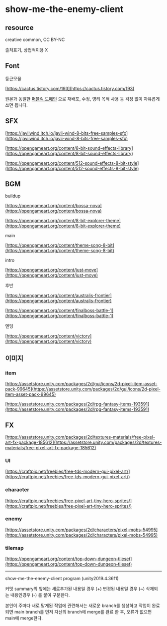 # show-me-the-enemy-client

## resource

creative common, CC BY-NC

출처표기, 상업적이용 X

## Font

둥근모꼴

[https://cactus.tistory.com/193](https://cactus.tistory.com/193)

원본과 동일한 [퍼블릭 도메인](https://ko.wikipedia.org/wiki/%ED%8D%BC%EB%B8%94%EB%A6%AD_%EB%8F%84%EB%A9%94%EC%9D%B8)
으로 재배포, 수정, 영리 목적 사용 등 걱정 없이 자유롭게 쓰면 됩니다.

## SFX

[https://javiiwind.itch.io/javii-wind-8-bits-free-samples-sfx](https://javiiwind.itch.io/javii-wind-8-bits-free-samples-sfx)

[https://opengameart.org/content/8-bit-sound-effects-library](https://opengameart.org/content/8-bit-sound-effects-library)

[https://opengameart.org/content/512-sound-effects-8-bit-style](https://opengameart.org/content/512-sound-effects-8-bit-style)

## BGM

buildup

[https://opengameart.org/content/bossa-nova](https://opengameart.org/content/bossa-nova)

[https://opengameart.org/content/8-bit-explorer-theme](https://opengameart.org/content/8-bit-explorer-theme)

main

[https://opengameart.org/content/theme-song-8-bit](https://opengameart.org/content/theme-song-8-bit)

intro

[https://opengameart.org/content/just-move](https://opengameart.org/content/just-move)

후반

[https://opengameart.org/content/australis-frontier](https://opengameart.org/content/australis-frontier)

[https://opengameart.org/content/finalboss-battle-1](https://opengameart.org/content/finalboss-battle-1)

엔딩

[https://opengameart.org/content/victory](https://opengameart.org/content/victory)

## 이미지

### item

[https://assetstore.unity.com/packages/2d/gui/icons/2d-pixel-item-asset-pack-99645](https://assetstore.unity.com/packages/2d/gui/icons/2d-pixel-item-asset-pack-99645)

[https://assetstore.unity.com/packages/2d/rpg-fantasy-items-193591](https://assetstore.unity.com/packages/2d/rpg-fantasy-items-193591)

## FX

[https://assetstore.unity.com/packages/2d/textures-materials/free-pixel-art-fx-package-185612](https://assetstore.unity.com/packages/2d/textures-materials/free-pixel-art-fx-package-185612)

### UI

[https://craftpix.net/freebies/free-tds-modern-gui-pixel-art/](https://craftpix.net/freebies/free-tds-modern-gui-pixel-art/)

### character

[https://craftpix.net/freebies/free-pixel-art-tiny-hero-sprites/](https://craftpix.net/freebies/free-pixel-art-tiny-hero-sprites/)

### enemy

[https://assetstore.unity.com/packages/2d/characters/pixel-mobs-54995](https://assetstore.unity.com/packages/2d/characters/pixel-mobs-54995)

### tilemap

[https://opengameart.org/content/top-down-dungeon-tileset](https://opengameart.org/content/top-down-dungeon-tileset)

-----

show-me-the-enemy-client program (unity2019.4.36f1)

커밋 summary의 앞에는
  새로추가된 내용일 경우 (+)
  변경된 내용일 경우 (~)
  삭제되는 내용인경우 (-)
를 붙여 구분한다.

본인이 주마다 새로 맡게된 작업에 관련해서는 새로운 branch를 생성하고 작업이 완료되면 main branch를 먼저 자신의 branch에 merge를 완료 한 후,
오류가 없으면 main에 merge한다.
